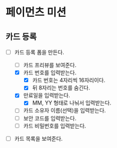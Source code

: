 # 페이먼츠 미션

## 카드 등록

- [ ] 카드 등록 폼을 만든다.

  - [ ] 카드 프리뷰를 보여준다.
  - [x] 카드 번호를 입력받는다.
    - [x] 카드 번호는 4자리씩 16자리이다.
    - [x] 뒤 8자리는 번호를 숨긴다.
  - [x] 만료일을 입력받는다.
    - [x] MM, YY 형태로 나눠서 입력받는다.
  - [ ] 카드 소유자 이름(선택)을 입력받는다.
  - [ ] 보안 코드를 입력받는다.
  - [ ] 카드 비밀번호를 입력받는다.

- [ ] 카드 목록을 보여준다.

